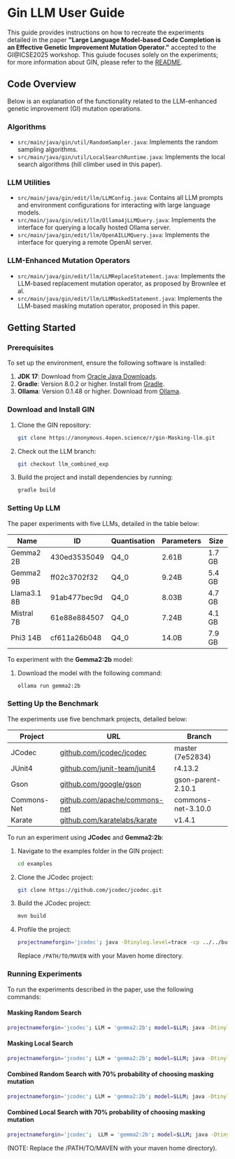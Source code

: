 # Gin LLM User Guide

This guide provides instructions on how to recreate the experiments detailed in the paper **"Large Language Model-based Code Completion is an Effective Genetic Improvement Mutation Operator."** accepted to the GI@ICSE2025 workshop. This guiude focuses solely on the experiments; for more information about GIN, please refer to the [README](https://anonymous.4open.science/r/gin-Masking-llm/README_GIN.md).

## Code Overview

Below is an explanation of the functionality related to the LLM-enhanced genetic improvement (GI) mutation operations.

### Algorithms

- `src/main/java/gin/util/RandomSampler.java`: Implements the random sampling algorithms.
- `src/main/java/gin/util/LocalSearchRuntime.java`: Implements the local search algorithms (hill climber used in this paper).

### LLM Utilities

- `src/main/java/gin/edit/llm/LLMConfig.java`: Contains all LLM prompts and environment configurations for interacting with large language models.
- `src/main/java/gin/edit/llm/Ollama4jLLMQuery.java`: Implements the interface for querying a locally hosted Ollama server.
- `src/main/java/gin/edit/llm/OpenAILLMQuery.java`: Implements the interface for querying a remote OpenAI server.

### LLM-Enhanced Mutation Operators

- `src/main/java/gin/edit/llm/LLMReplaceStatement.java`: Implements the LLM-based replacement mutation operator, as proposed by Brownlee et al.
- `src/main/java/gin/edit/llm/LLMMaskedStatement.java`: Implements the LLM-based masking mutation operator, proposed in this paper.

## Getting Started

### Prerequisites

To set up the environment, ensure the following software is installed:

1. **JDK 17**: Download from [Oracle Java Downloads](https://www.oracle.com/java/technologies/downloads/?er=221886).
2. **Gradle**: Version 8.0.2 or higher. Install from [Gradle](https://gradle.org/install).
3. **Ollama**: Version 0.1.48 or higher. Download from [Ollama](https://ollama.com/download).

### Download and Install GIN

1. Clone the GIN repository:

    ```bash
    git clone https://anonymous.4open.science/r/gin-Masking-llm.git
    ```

2. Check out the LLM branch:

    ```bash
    git checkout llm_combined_exp
    ```

3. Build the project and install dependencies by running:

    ```bash
    gradle build
    ```

### Setting Up LLM

The paper experiments with five LLMs, detailed in the table below:

| Name         | ID             | Quantisation | Parameters | Size   |
|--------------|----------------|--------------|------------|--------|
| Gemma2 2B    | 430ed3535049   | Q4_0         | 2.61B      | 1.7 GB |
| Gemma2 9B    | ff02c3702f32   | Q4_0         | 9.24B      | 5.4 GB |
| Llama3.1 8B  | 91ab477bec9d   | Q4_0         | 8.03B      | 4.7 GB |
| Mistral 7B   | 61e88e884507   | Q4_0         | 7.24B      | 4.1 GB |
| Phi3 14B     | cf611a26b048   | Q4_0         | 14.0B      | 7.9 GB |

To experiment with the **Gemma2:2b** model:

1. Download the model with the following command:

    ```bash
    ollama run gemma2:2b
    ```

### Setting Up the Benchmark

The experiments use five benchmark projects, detailed below:

| Project       | URL                                              | Branch                |
| ------------- | ------------------------------------------------ | --------------------- |
| JCodec        | [github.com/jcodec/jcodec](https://github.com/jcodec/jcodec) | master (7e52834)      |
| JUnit4        | [github.com/junit-team/junit4](https://github.com/junit-team/junit4) | r4.13.2               |
| Gson          | [github.com/google/gson](https://github.com/google/gson) | gson-parent-2.10.1    |
| Commons-Net   | [github.com/apache/commons-net](https://github.com/apache/commons-net) | commons-net-3.10.0    |
| Karate        | [github.com/karatelabs/karate](https://github.com/karatelabs/karate) | v1.4.1                |

To run an experiment using **JCodec** and **Gemma2:2b**:

1. Navigate to the examples folder in the GIN project:

    ```bash
    cd examples
    ```

2. Clone the JCodec project:

    ```bash
    git clone https://github.com/jcodec/jcodec.git
    ```

3. Build the JCodec project:

    ```bash
    mvn build
    ```

4. Profile the project:

    ```bash
    projectnameforgin='jcodec'; java -Dtinylog.level=trace -cp ../../build/gin.jar gin.util.Profiler -r 20 -mavenHome /PATH/TO/MAVEN -p $projectnameforgin -d . -o $projectnameforgin.Profiler_output.csv
    ```

    Replace `/PATH/TO/MAVEN` with your Maven home directory.

### Running Experiments

To run the experiments described in the paper, use the following commands:

#### Masking Random Search
```bash
projectnameforgin='jcodec'; LLM = 'gemma2:2b'; model=$LLM; java -Dtinylog.level=trace -cp ../../build/gin.jar gin.util.RandomSampler -j -p $projectnameforgin -d . -m $projectnameforgin.Profiler_output.csv -o results/$projectnameforgin.RandomSampler_1000_output.$model.csv -mavenHome /PATH/TO/MAVEN -timeoutMS 10000 -et gin.edit.llm.LLMMaskedStatement -mt $model -pt MASKED -pn 1000 &> results/$projectnameforgin.RandomSampler_COMBINED_1000_stderrstdout_.$model.txt`
```
#### Masking Local Search

```bash
projectnameforgin='jcodec'; LLM = 'gemma2:2b'; model=$LLM; java -Dtinylog.level=trace -cp ../../build/gin.jar gin.util.LocalSearchRuntime -j -p $projectnameforgin -d . -m $projectnameforgin.Profiler_output.csv -o results/$projectnameforgin.LocalSearchRuntime_COMBINED_50_output.$model.csv -mavenHome /PATH/TO/MAVEN -timeoutMS 10000 -et gin.edit.llm.LLMMaskedStatement -mt $LLM -pt MASKED -in 100 &> results/$projectnameforgin.LocalSearchRuntime_LLM_MASKED_50_stderrstdout.$model.txt`
```
#### Combined Random Search with 70% probability of choosing masking mutation
```bash
projectnameforgin='jcodec'; LLM = 'gemma2:2b'; model=$LLM; java -Dtinylog.level=trace -cp ../../build/gin.jar gin.util.RandomSampler -j -pb 0.7 -p $projectnameforgin -d . -m $projectnameforgin.Profiler_output.csv -o results/$projectnameforgin.RandomSampler_COMBINED_1000_output.$model.csv -mavenHome /PATH/TO/MAVEN -timeoutMS 10000 -et gin.edit.llm.LLMMaskedStatement,STATEMENT -mt $model -pt MASKED -pn 100 &> results/$projectnameforgin.RandomSampler_COMBINED_1000_stderrstdout_.$model.txt`
```
#### Combined Local Search with 70% probability of choosing masking mutation
```bash
projectnameforgin='jcodec';  LLM = 'gemma2:2b'; model=$LLM; java -Dtinylog.level=trace -cp ../../build/gin.jar gin.util.LocalSearchRuntime -j -pb 0.7 -p $projectnameforgin -d . -m $projectnameforgin.Profiler_output.csv -o results/$projectnameforgin.LocalSearchRuntime_COMBINED_50_output.$model.csv -mavenHome /PATH/TO/MAVEN -timeoutMS 10000 -et gin.edit.llm.LLMMaskedStatement,STATEMENT -mt $LLM -pt MASKED -in 100 &> results/$projectnameforgin.LocalSearchRuntime_LLM_MASKED_50_stderrstdout.$model.txt`
```

(NOTE: Replace the /PATH/TO/MAVEN with your maven home directory).
